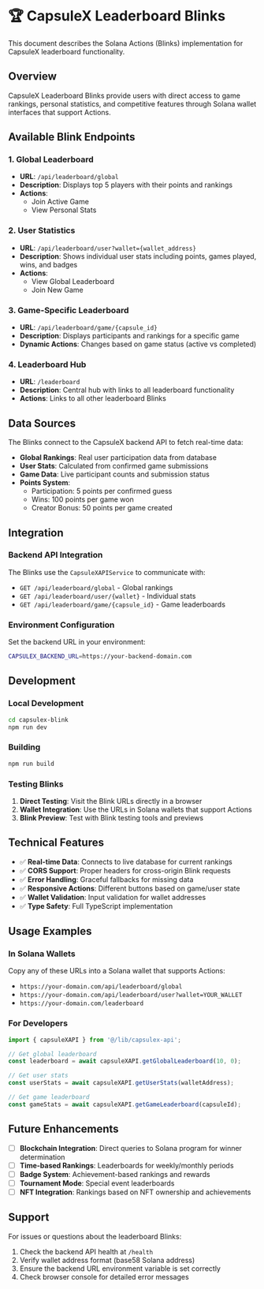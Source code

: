 # 🏆 CapsuleX Leaderboard Blinks

This document describes the Solana Actions (Blinks) implementation for CapsuleX leaderboard functionality.

## Overview

CapsuleX Leaderboard Blinks provide users with direct access to game rankings, personal statistics, and competitive features through Solana wallet interfaces that support Actions.

## Available Blink Endpoints

### 1. Global Leaderboard
- **URL**: `/api/leaderboard/global`
- **Description**: Displays top 5 players with their points and rankings
- **Actions**: 
  - Join Active Game
  - View Personal Stats

### 2. User Statistics
- **URL**: `/api/leaderboard/user?wallet={wallet_address}`
- **Description**: Shows individual user stats including points, games played, wins, and badges
- **Actions**:
  - View Global Leaderboard
  - Join New Game

### 3. Game-Specific Leaderboard
- **URL**: `/api/leaderboard/game/{capsule_id}`
- **Description**: Displays participants and rankings for a specific game
- **Dynamic Actions**: Changes based on game status (active vs completed)

### 4. Leaderboard Hub
- **URL**: `/leaderboard`
- **Description**: Central hub with links to all leaderboard functionality
- **Actions**: Links to all other leaderboard Blinks

## Data Sources

The Blinks connect to the CapsuleX backend API to fetch real-time data:

- **Global Rankings**: Real user participation data from database
- **User Stats**: Calculated from confirmed game submissions  
- **Game Data**: Live participant counts and submission status
- **Points System**: 
  - Participation: 5 points per confirmed guess
  - Wins: 100 points per game won
  - Creator Bonus: 50 points per game created

## Integration

### Backend API Integration

The Blinks use the `CapsuleXAPIService` to communicate with:
- `GET /api/leaderboard/global` - Global rankings
- `GET /api/leaderboard/user/{wallet}` - Individual stats
- `GET /api/leaderboard/game/{capsule_id}` - Game leaderboards

### Environment Configuration

Set the backend URL in your environment:
```bash
CAPSULEX_BACKEND_URL=https://your-backend-domain.com
```

## Development

### Local Development
```bash
cd capsulex-blink
npm run dev
```

### Building
```bash
npm run build
```

### Testing Blinks

1. **Direct Testing**: Visit the Blink URLs directly in a browser
2. **Wallet Integration**: Use the URLs in Solana wallets that support Actions
3. **Blink Preview**: Test with Blink testing tools and previews

## Technical Features

- ✅ **Real-time Data**: Connects to live database for current rankings
- ✅ **CORS Support**: Proper headers for cross-origin Blink requests
- ✅ **Error Handling**: Graceful fallbacks for missing data
- ✅ **Responsive Actions**: Different buttons based on game/user state
- ✅ **Wallet Validation**: Input validation for wallet addresses
- ✅ **Type Safety**: Full TypeScript implementation

## Usage Examples

### In Solana Wallets
Copy any of these URLs into a Solana wallet that supports Actions:
- `https://your-domain.com/api/leaderboard/global`
- `https://your-domain.com/api/leaderboard/user?wallet=YOUR_WALLET`
- `https://your-domain.com/leaderboard`

### For Developers
```typescript
import { capsuleXAPI } from '@/lib/capsulex-api';

// Get global leaderboard
const leaderboard = await capsuleXAPI.getGlobalLeaderboard(10, 0);

// Get user stats
const userStats = await capsuleXAPI.getUserStats(walletAddress);

// Get game leaderboard
const gameStats = await capsuleXAPI.getGameLeaderboard(capsuleId);
```

## Future Enhancements

- [ ] **Blockchain Integration**: Direct queries to Solana program for winner determination
- [ ] **Time-based Rankings**: Leaderboards for weekly/monthly periods
- [ ] **Badge System**: Achievement-based rankings and rewards
- [ ] **Tournament Mode**: Special event leaderboards
- [ ] **NFT Integration**: Rankings based on NFT ownership and achievements

## Support

For issues or questions about the leaderboard Blinks:
1. Check the backend API health at `/health`
2. Verify wallet address format (base58 Solana address)
3. Ensure the backend URL environment variable is set correctly
4. Check browser console for detailed error messages